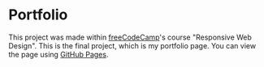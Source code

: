 # Portfolio

This project was made within [freeCodeCamp](https://www.freecodecamp.org/)'s course "Responsive Web Design". This is the final project, which is my portfolio page. You can view the page using [GitHub Pages](https://yuliam1.github.io/Porfolio/).
